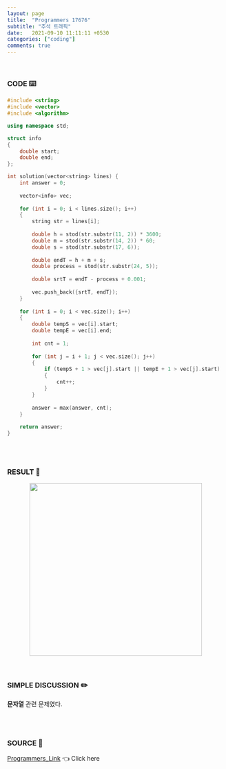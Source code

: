 ```yaml
---
layout: page
title:  "Programmers 17676"
subtitle: "추석 트래픽"
date:   2021-09-10 11:11:11 +0530
categories: ["coding"]
comments: true
---
```


<br>

### CODE ⌨️

```c++
#include <string>
#include <vector>
#include <algorithm>

using namespace std;

struct info
{
    double start;
    double end;
};

int solution(vector<string> lines) {
    int answer = 0;
    
    vector<info> vec;
    
    for (int i = 0; i < lines.size(); i++)
    {
        string str = lines[i];
        
        double h = stod(str.substr(11, 2)) * 3600;
        double m = stod(str.substr(14, 2)) * 60;
        double s = stod(str.substr(17, 6));
        
        double endT = h + m + s;
        double process = stod(str.substr(24, 5));
        
        double srtT = endT - process + 0.001;
        
        vec.push_back({srtT, endT});
    }
    
    for (int i = 0; i < vec.size(); i++)
    {
        double tempS = vec[i].start;
        double tempE = vec[i].end;
        
        int cnt = 1;
        
        for (int j = i + 1; j < vec.size(); j++)
        {
            if (tempS + 1 > vec[j].start || tempE + 1 > vec[j].start)
            {
                cnt++;
            }
        }
        
        answer = max(answer, cnt);
    }
    
    return answer;
}
```  

<br>
<br>

### RESULT 💛

<img src="{{ '/assets/programmers/p17676r.jpg' }}" style="width: 400px; height: auto; margin-left: auto; margin-right: auto; display: block;">  

<br>
<br>

### SIMPLE DISCUSSION ✏️

**문자열** 관련 문제였다.  

<br>
<br>

### SOURCE 💎

[Programmers_Link][link] 👈 Click here  

<br>
<br>
<br>

<script src="https://utteranc.es/client.js"
        repo="DCherish/DCherish.github.io"
        issue-term="pathname"
        theme="github-light"
        crossorigin="anonymous"
        async>
</script>

[link]: https://programmers.co.kr/learn/courses/30/lessons/17676